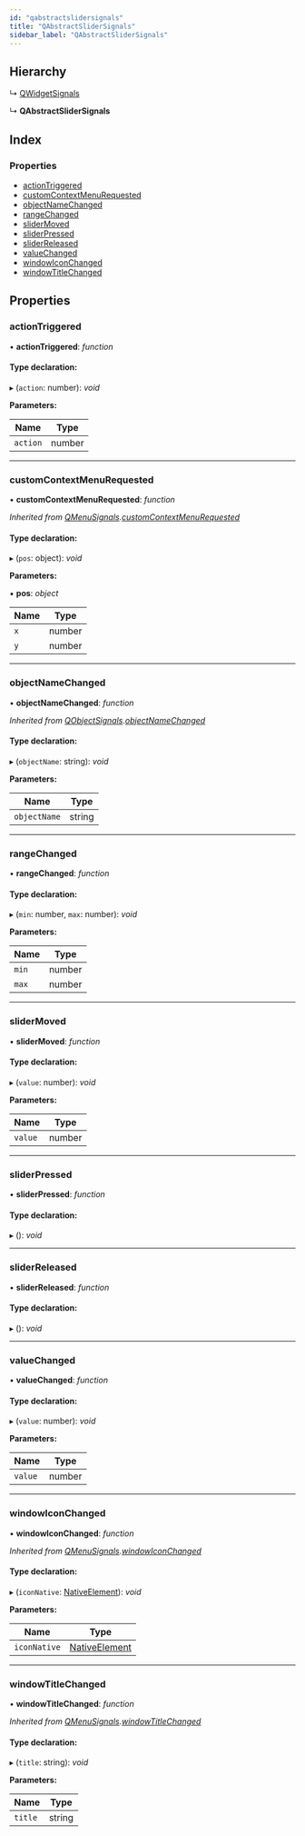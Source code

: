 ```yaml
---
id: "qabstractslidersignals"
title: "QAbstractSliderSignals"
sidebar_label: "QAbstractSliderSignals"
---
```


## Hierarchy

  ↳ [QWidgetSignals](qwidgetsignals.md)

  ↳ **QAbstractSliderSignals**

## Index

### Properties

* [actionTriggered](qabstractslidersignals.md#actiontriggered)
* [customContextMenuRequested](qabstractslidersignals.md#customcontextmenurequested)
* [objectNameChanged](qabstractslidersignals.md#objectnamechanged)
* [rangeChanged](qabstractslidersignals.md#rangechanged)
* [sliderMoved](qabstractslidersignals.md#slidermoved)
* [sliderPressed](qabstractslidersignals.md#sliderpressed)
* [sliderReleased](qabstractslidersignals.md#sliderreleased)
* [valueChanged](qabstractslidersignals.md#valuechanged)
* [windowIconChanged](qabstractslidersignals.md#windowiconchanged)
* [windowTitleChanged](qabstractslidersignals.md#windowtitlechanged)

## Properties

###  actionTriggered

• **actionTriggered**: *function*

#### Type declaration:

▸ (`action`: number): *void*

**Parameters:**

Name | Type |
------ | ------ |
`action` | number |

___

###  customContextMenuRequested

• **customContextMenuRequested**: *function*

*Inherited from [QMenuSignals](qmenusignals.md).[customContextMenuRequested](qmenusignals.md#customcontextmenurequested)*

#### Type declaration:

▸ (`pos`: object): *void*

**Parameters:**

▪ **pos**: *object*

Name | Type |
------ | ------ |
`x` | number |
`y` | number |

___

###  objectNameChanged

• **objectNameChanged**: *function*

*Inherited from [QObjectSignals](qobjectsignals.md).[objectNameChanged](qobjectsignals.md#objectnamechanged)*

#### Type declaration:

▸ (`objectName`: string): *void*

**Parameters:**

Name | Type |
------ | ------ |
`objectName` | string |

___

###  rangeChanged

• **rangeChanged**: *function*

#### Type declaration:

▸ (`min`: number, `max`: number): *void*

**Parameters:**

Name | Type |
------ | ------ |
`min` | number |
`max` | number |

___

###  sliderMoved

• **sliderMoved**: *function*

#### Type declaration:

▸ (`value`: number): *void*

**Parameters:**

Name | Type |
------ | ------ |
`value` | number |

___

###  sliderPressed

• **sliderPressed**: *function*

#### Type declaration:

▸ (): *void*

___

###  sliderReleased

• **sliderReleased**: *function*

#### Type declaration:

▸ (): *void*

___

###  valueChanged

• **valueChanged**: *function*

#### Type declaration:

▸ (`value`: number): *void*

**Parameters:**

Name | Type |
------ | ------ |
`value` | number |

___

###  windowIconChanged

• **windowIconChanged**: *function*

*Inherited from [QMenuSignals](qmenusignals.md).[windowIconChanged](qmenusignals.md#windowiconchanged)*

#### Type declaration:

▸ (`iconNative`: [NativeElement](../globals.md#nativeelement)): *void*

**Parameters:**

Name | Type |
------ | ------ |
`iconNative` | [NativeElement](../globals.md#nativeelement) |

___

###  windowTitleChanged

• **windowTitleChanged**: *function*

*Inherited from [QMenuSignals](qmenusignals.md).[windowTitleChanged](qmenusignals.md#windowtitlechanged)*

#### Type declaration:

▸ (`title`: string): *void*

**Parameters:**

Name | Type |
------ | ------ |
`title` | string |
